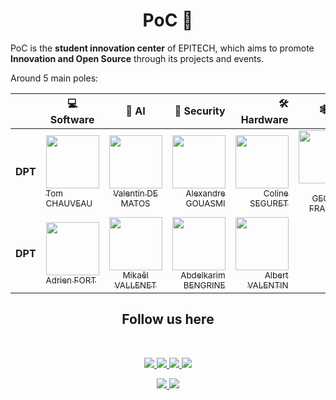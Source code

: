 <h1 align=center> PoC 🚀 </h1>

PoC is the **student innovation center** of EPITECH, which aims to promote **Innovation and Open Source** through its projects and events. 

Around 5 main poles:  

|               | 💻 Software | 🧠 AI | 🔑 Security | 🛠️ Hardware | :spider_web: P2P |
|---            |-----------|:---:|--------:| -------: | --: |
|**DPT**| [<img src="https://github.com/TomChv.png?size=85" width=85><br><sub>Tom CHAUVEAU</sub>](https://github.com/TomChv) | [<img src="https://github.com/Thytu.png?size=85" width=85><br><sub>Valentin DE MATOS</sub>](https://github.com/Thytu)| [<img src="https://github.com/etarc0s.png?size=85" width=85><br><sub>Alexandre GOUASMI</sub>](https://github.com/etarc0s) | [<img src="https://github.com/Cleopha.png?size=85" width=85><br><sub>Coline SEGURET</sub>](https://github.com/Cleopha)  | [<img src="https://github.com/PtitLuca.png?size=85" width=85><br><sub>Luca GEORGES FRANCOIS</sub>](https://github.com/PtitLuca) |
|**DPT**| [<img src="https://github.com/adrienfort.png?size=85" width=85><br><sub>Adrien FORT</sub>](https://github.com/adrienfort) | [<img src="https://github.com/Mikatech.png?size=85" width=85><br><sub>Mikaêl VALLENET</sub>](https://github.com/Mikatech)| [<img src="https://github.com/AbdelkarimBENGRINE.png?size=85" width=85><br><sub>Abdelkarim BENGRINE</sub>](https://github.com/AbdelkarimBENGRINE) | [<img src="https://github.com/OnsagerHe.png?size=85" width=85><br><sub>Albert VALENTIN</sub>](https://github.com/OnsagerHe) | |

<h2 align=center>
Follow us here
</h2>
<br/>
<p align='center'>
    <a href="https://www.linkedin.com/company/pocinnovation/mycompany/">
        <img src="https://img.shields.io/badge/LinkedIn-0077B5?style=for-the-badge&logo=linkedin&logoColor=white">
    </a>
    <a href="https://www.instagram.com/pocinnovation/">
        <img src="https://img.shields.io/badge/Instagram-E4405F?style=for-the-badge&logo=instagram&logoColor=white">
    </a>
    <a href="https://twitter.com/PoCInnovation">
        <img src="https://img.shields.io/badge/Twitter-1DA1F2?style=for-the-badge&logo=twitter&logoColor=white">
    </a>
    <a href="https://discord.com/invite/Yqq2ADGDS7">
        <img src="https://img.shields.io/badge/Discord-7289DA?style=for-the-badge&logo=discord&logoColor=white">
    </a>
</p>
<p align=center>
    <a href="https://www.poc-innovation.fr/">
        <img src="https://img.shields.io/badge/WebSite-1a2b6d?style=for-the-badge&logo=GitHub Sponsors&logoColor=white">
    </a>
    <a href="https://www.youtube.com/c/PoCInnovation">
        <img src="https://img.shields.io/badge/YouTube-FF0000?style=for-the-badge&logo=youtube&logoColor=white">
    </a>
</p>